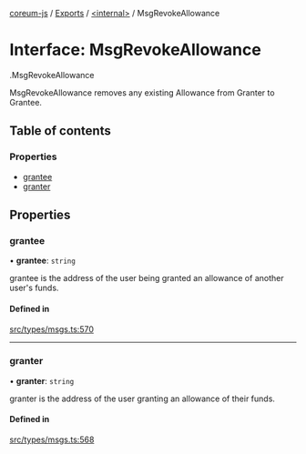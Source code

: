 [coreum-js](../README.md) / [Exports](../modules.md) / [<internal\>](../modules/internal_.md) / MsgRevokeAllowance

# Interface: MsgRevokeAllowance

[<internal>](../modules/internal_.md).MsgRevokeAllowance

MsgRevokeAllowance removes any existing Allowance from Granter to Grantee.

## Table of contents

### Properties

- [grantee](internal_.MsgRevokeAllowance.md#grantee)
- [granter](internal_.MsgRevokeAllowance.md#granter)

## Properties

### grantee

• **grantee**: `string`

grantee is the address of the user being granted an allowance of another user's funds.

#### Defined in

[src/types/msgs.ts:570](https://github.com/PulsaraIO/coreum-js/blob/63824e3/src/types/msgs.ts#L570)

___

### granter

• **granter**: `string`

granter is the address of the user granting an allowance of their funds.

#### Defined in

[src/types/msgs.ts:568](https://github.com/PulsaraIO/coreum-js/blob/63824e3/src/types/msgs.ts#L568)
